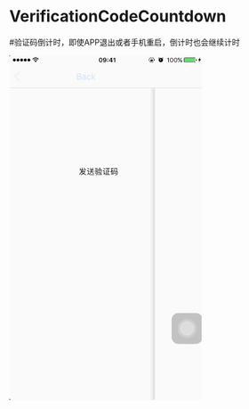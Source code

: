 # VerificationCodeCountdown
#验证码倒计时，即使APP退出或者手机重启，倒计时也会继续计时



![image](https://github.com/yataoli/VerificationCodeCountdown/raw/master/短信倒计时/XGT.gif)
